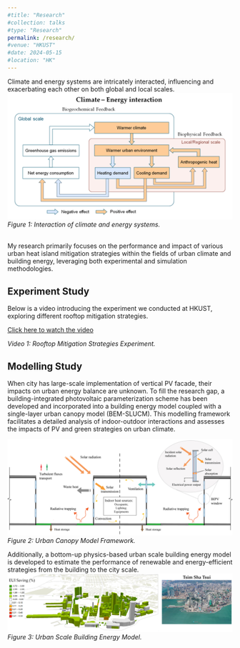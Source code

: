```yaml
---
#title: "Research"
#collection: talks
#type: "Research"
permalink: /research/
#venue: "HKUST"
#date: 2024-05-15
#location: "HK"
---
```


Climate and energy systems are intricately interacted, influencing and exacerbating each other on both global and local scales.
![Climate-Energy Interaction Diagram](/images/C_E.png)
*Figure 1: Interaction of climate and energy systems.*

<br>
My research primarily focuses on the performance and impact of various urban heat island mitigation strategies within the fields of urban climate and building energy, leveraging both experimental and simulation methodologies. 
<br>
<h2>Experiment Study</h2>
Below is a video introducing the experiment we conducted at HKUST, exploring different rooftop mitigation strategies.

  [Click here to watch the video](http://chenlt326.github.io/files/PVIGR_480p.mp4)

*Video 1: Rooftop Mitigation Strategies Experiment.*
<br>

<h2>Modelling Study</h2>
When city has large-scale implementation of vertical PV facade, their impacts on urban energy balance are unknown. To fill the research gap, a building-integrated photovoltaic parameterization scheme has been developed and incorporated into a building energy model coupled with a single-layer urban canopy model (BEM-SLUCM). This modelling framework facilitates a detailed analysis of indoor-outdoor interactions and assesses the impacts of PV and green strategies on urban climate.

![UCM Diagram](/images/UCM.png)
*Figure 2: Urban Canopy Model Framework.*


Additionally, a bottom-up physics-based urban scale building energy model is developed to estimate the performance of renewable and energy-efficient strategies from the building to the city scale.
![Urban Building Energy Model](/images/UBEM.png)
*Figure 3: Urban Scale Building Energy Model.*
